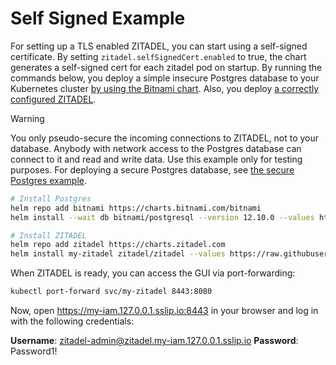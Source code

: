 # Self Signed Example

For setting up a TLS enabled ZITADEL, you can start using a self-signed certificate.
By setting `zitadel.selfSignedCert.enabled` to true, the chart generates a self-signed cert for each zitadel pod on startup.
By running the commands below, you deploy a simple insecure Postgres database to your Kubernetes cluster [by using the Bitnami chart](https://artifacthub.io/packages/helm/bitnami/postgresql).
Also, you deploy [a correctly configured ZITADEL](https://artifacthub.io/packages/helm/zitadel/zitadel).

> [!WARNING]  
> You only pseudo-secure the incoming connections to ZITADEL, not to your database.
> Anybody with network access to the Postgres database can connect to it and read and write data.
> Use this example only for testing purposes.
> For deploying a secure Postgres database, see [the secure Postgres example](../2-postgres-secure/README.md).

```bash
# Install Postgres
helm repo add bitnami https://charts.bitnami.com/bitnami
helm install --wait db bitnami/postgresql --version 12.10.0 --values https://raw.githubusercontent.com/zitadel/zitadel-charts/main/examples/7-self-signed/postgres-values.yaml

# Install ZITADEL
helm repo add zitadel https://charts.zitadel.com
helm install my-zitadel zitadel/zitadel --values https://raw.githubusercontent.com/zitadel/zitadel-charts/main/examples/7-self-signed/zitadel-values.yaml
```

When ZITADEL is ready, you can access the GUI via port-forwarding:

```bash
kubectl port-forward svc/my-zitadel 8443:8080
```

Now, open https://my-iam.127.0.0.1.sslip.io:8443 in your browser and log in with the following credentials:

**Username**: zitadel-admin@zitadel.my-iam.127.0.0.1.sslip.io
**Password**: Password1!
